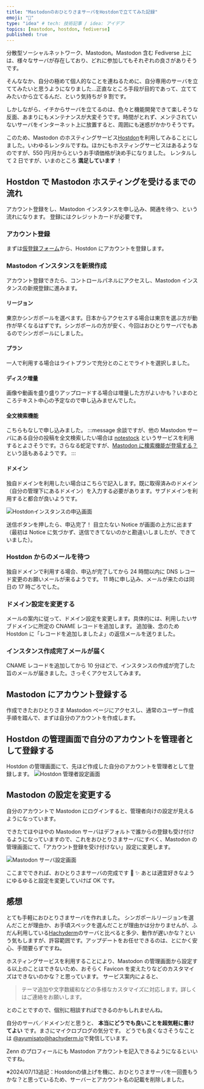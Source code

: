 ```yaml
---
title: "MastodonのおひとりさまサーバをHostdonで立ててみた記録"
emoji: "🔖"
type: "idea" # tech: 技術記事 / idea: アイデア
topics: [mastodon, hostdon, fediverse]
published: true
---
```


分散型ソーシャルネットワーク、Mastodon。Mastodon 含む Fediverse 上には、様々なサーバが存在しており、どれに参加してもそれぞれの良さがありそうです。

そんななか、自分の極めて個人的なことを連ねるために、自分専用のサーバを立ててみたいと思うようになりました…正直なところ手段が目的であって、立ててみたいから立てるんだ、という気持ちが 9 割です。

しかしながら、イチからサーバを立てるのは、色々と機能開発できて楽しそうな反面、あまりにもメンテナンスが大変そうです。時間がとれず、メンテされていないサーバをインターネット上に放置すると、周囲にも迷惑がかかりそうです。

このため、Mastodon のホスティングサービス[Hostdon](https://hostdon.jp/)を利用してみることにしました。いわゆるレンタルですね。ほかにもホスティングサービスはあるようなのですが、550 円/月からというお手頃価格が決め手になりました。
レンタルして 2 日ですが、いまのところ **満足しています** ！

## Hostdon で Mastodon ホスティングを受けるまでの流れ

アカウント登録をし、Mastodon インスタンスを申し込み、開通を待つ、という流れになります。
登録にはクレジットカードが必要です。

### アカウント登録

まずは[仮登録フォーム](https://account.hostdon.jp/regist.php)から、Hostdon にアカウントを登録します。

### Mastodon インスタンスを新規作成

アカウント登録できたら、コントロールパネルにアクセスし、Mastodon インスタンスの新規登録に進みます。

#### リージョン

東京かシンガポールを選べます。日本からアクセスする場合は東京を選ぶ方が動作が早くなるはずです。シンガポールの方が安く、今回はおひとりサーバでもあるのでシンガポールにしました。

#### プラン

一人で利用する場合はライトプランで充分とのことでライトを選択しました。

#### ディスク増量

画像や動画を盛り盛りアップロードする場合は増量した方がよいかも？いまのところテキスト中心の予定なので申し込みませんでした。

#### 全文検索機能

こちらもなしで申し込みました。
:::message
余談ですが、他の Mastodon サーバにある自分の投稿を全文検索したい場合は [notestock](https://notestock.osa-p.net/?lang=ja) というサービスを利用するとよさそうです。さらなる蛇足ですが、[Mastodon に検索機能が登場する？](https://ostatus.taiyolab.com/@taiyo/110857095107665551)という話もあるようです。
:::

#### ドメイン

独自ドメインを利用したい場合はこちらで記入します。既に取得済みのドメイン（自分の管理下にあるドメイン）を入力する必要があります。サブドメインを利用すると都合が良いようです。

![Hostdonインスタンスの申込画面](/images/hostdon-mastodon/hostdon-settings.png)

送信ボタンを押したら、申込完了！
目立たない Notice が画面の上方に出ます（最初は Notice に気づかず、送信できてないのかと勘違いしましたが、できていました）。

### Hostdon からのメールを待つ

独自ドメインで利用する場合、申込が完了してから 24 時間以内に DNS レコード変更のお願いメールが来るようです。
11 時に申し込み、メールが来たのは同日の 17 時ごろでした。

### ドメイン設定を変更する

メールの案内に従って、ドメイン設定を変更します。具体的には、利用したいサブドメインに所定の CNAME レコードを追加します。
追加後、念のため Hostdon に「レコードを追加しましたよ」の返信メールを送りました。

### インスタンス作成完了メールが届く

CNAME レコードを追加してから 10 分ほどで、インスタンスの作成が完了した旨のメールが届きました。さっそくアクセスしてみます。

## Mastodon にアカウント登録する

作成できたおひとりさま Mastodon ページにアクセスし、通常のユーザー作成手順を踏んで、まずは自分のアカウントを作成します。

## Hostdon の管理画面で自分のアカウントを管理者として登録する

Hostdon の管理画面にて、先ほど作成した自分のアカウントを管理者として登録します。
![Hostdon 管理者設定画面](/images/hostdon-mastodon/hostdon-admin-setting.png)

## Mastodon の設定を変更する

自分のアカウントで Mastodon にログインすると、管理者向けの設定が見えるようになっています。

できたてほやほやの Mastodon サーバはデフォルトで誰からの登録も受け付けるようになっていますので、これをおひとりさまサーバにすべく、Mastodon の管理画面にて、「アカウント登録を受け付けない」設定に変更します。

![Mastodon サーバ設定画面](/images/hostdon-mastodon/mastodon-server-settings.png)

ここまでできれば、おひとりさまサーバの完成です 👾 ✨
あとは適宜好きなようにゆるゆると設定を変更していけば OK です。

## 感想

とても手軽におひとりさまサーバを作れました。
シンガポールリージョンを選んだことが理由か、お手頃スペックを選んだことが理由かは分かりませんが、ふだん利用している[Hachyderm](https://hachyderm.io/)のサーバと比べると多少、動作が遅いかな？という気もしますが、許容範囲です。アップデートをお任せできるのは、とにかく安心、手間要らずですね。

ホスティングサービスを利用することにより、Mastodon の管理画面から設定する以上のことはできないため、おそらく Favicon を変えたりなどのカスタマイズはできないのかな？と思っています。
サービス案内によると、

> テーマ追加や文字数緩和などの多様なカスタマイズに対応します。詳しくはご連絡をお願いします。

とのことですので、個別に相談すればできるのかもしれませんね。

自分のサーバ／ドメインだと思うと、 **本当にどうでも良いことを超気軽に書けてよい** です。まさにマイクロブログの気分です。
どうでも良くなさそうなことは [@ayumisato@hachyderm.io](https://hachyderm.io/@ayumisato)で発信しています。

Zenn のプロフィールにも Mastodon アカウントを記入できるようになるといいですね。

※2024/07/13追記：Hostdonの値上げを機に、おひとりさまサーバを一回畳もうかな？と思っているため、サーバーとアカウント名の記載を削除しました。
